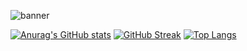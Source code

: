 ![banner](https://user-images.githubusercontent.com/86152883/176130558-3d48fccb-0726-4a7e-b288-0616d361a2b2.png)

[![Anurag's GitHub stats](https://github-readme-stats.vercel.app/api?username=GiddyLinux&theme=radical)](https://github.com/anuraghazra/github-readme-stats)
[![GitHub Streak](http://github-readme-streak-stats.herokuapp.com?user=GiddyLinux&theme=radical)](https://git.io/streak-stats)
[![Top Langs](https://github-readme-stats.vercel.app/api/top-langs/?username=GiddyLinux&layout=compact&theme=radical)](https://github.com/anuraghazra/github-readme-stats)
